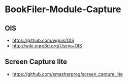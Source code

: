 # BookFiler-Module-Capture

## OIS
* https://github.com/wgois/OIS
* http://wiki.ogre3d.org/Using+OIS
## Screen Capture lite
* https://github.com/smasherprog/screen_capture_lite
